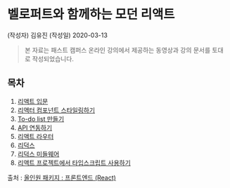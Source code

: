 # 벨로퍼트와 함께하는 모던 리액트 
(작성자) 김유진   (작성일) 2020-03-13
>본 자료는 패스트 캠퍼스 온라인 강의에서 제공하는 동영상과 강의 문서를 토대로 작성되었습니다.


## 목차
1. [리액트 입문](docs/01.react_basic.md)
2. [리액터 컴포넌트 스타일링하기](docs/02.react_styling.md)
3. [To-do list 만들기](docs/03.react_todo.md)
4. [API 연동하기](docs/04.react_api.md)
5. [리액트 라우터](docs/05.react_router.md)
6. [리덕스](docs/06.react_redux.md)
7. [리덕스 미들웨어](docs/07.react_redux_middleware.md)
8. [리액트 프로젝트에서 타입스크립트 사용하기](docs/08.react_typescript.md)

출처 : [올인원 패키지 : 프론트엔드 (React)](https://react.vlpt.us/)
